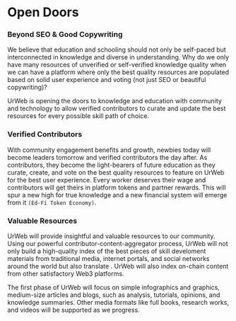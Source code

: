 # Open Doors

### Beyond SEO & Good Copywriting

We believe that education and schooling should not only be self-paced but interconnected in knowledge and diverse in understanding. Why do we only have many resources of unverified or self-verified knowledge quality when we can have a platform where only the best quality resources are populated based on solid user experience and voting (not just SEO or beautiful copywriting)?

UrWeb is opening the doors to knowledge and education with community and technology to allow verified contributors to curate and update the best resources for every possible skill path of choice.

### Verified Contributors

With community engagement benefits and growth, newbies today will become leaders tomorrow and verified contributors the day after. As contributors, they become the light-bearers of future education as they curate, create, and vote on the best quality resources to feature on UrWeb for the best user experience. Every worker deserves their wage and contributors will get theirs in platform tokens and partner rewards. This will spur a new high for true knowledge and a new financial system will emerge from it `(Ed-Fi Token Economy)`.&#x20;

### Valuable Resources

UrWeb will provide insightful and valuable resources to our community. Using our powerful contributor-content-aggregator process, UrWeb will not only build a high-quality index of the best pieces of skill develoment materials from traditional media, internet portals, and social networks around the world but also translate . UrWeb will also index on-chain content from other satisfactory Web3 platforms.

The first phase of UrWeb will focus on simple infographics and graphics, medium-size articles and blogs, such as analysis, tutorials, opinions, and knowledge summaries. Other media formats like full books, research works, and videos will be supported as we progress.

